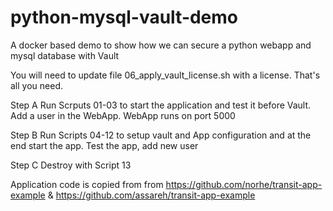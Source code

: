 # python-mysql-vault-demo
A docker based demo to show how we can secure a python webapp and mysql database with Vault

You will need to update file 06_apply_vault_license.sh with a license.
That's all you need.

Step A
Run Scrputs 01-03 to start the application and test it before Vault.
Add a user in the WebApp.
WebApp runs on port 5000

Step B
Run Scripts 04-12 to setup vault and App configuration and at the end start the app.
Test the app, add new user

Step C
Destroy with Script 13


Application code is copied from  from https://github.com/norhe/transit-app-example & https://github.com/assareh/transit-app-example
